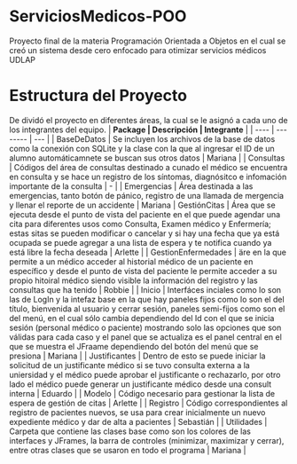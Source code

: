 # ServiciosMedicos-POO
Proyecto final de la materia Programación Orientada a Objetos en el cual se creó un sistema desde cero enfocado para otimizar servicios médicos UDLAP


# Estructura del Proyecto
  De dividó el proyecto en diferentes áreas, la cual se le asignó a cada uno de los integrantes del equipo.
      | **Package | Descripción | Integrante** | 
      | ---- | -------- | --- | 
      | BaseDeDatos | Se incluyen los archivos de la base de datos como la conexión con SQLite y la clase con la que al ingresar el ID de un alumno automáticamnete se buscan sus otros datos | Mariana | 
      | Consultas | Códigos del área de consultas destinado a cunado el médico se encuentra en consulta y se hace un registro de los síntomas, diagnósitco e infomación importante de la consulta | - | 
      | Emergencias | Área destinada a las emergencias, tanto botón de pánico, registro de una llamada de mergencia y llenar el reporte de un accidente | Mariana
      | GestiónCitas | Área que se ejecuta desde el punto de vista del paciente en el que puede agendar una cita para diferentes usos como Consulta, Examen médico y Enfermería; estas sitas se pueden modificar o cancelar y si hay una fecha que ya está ocupada se puede agregar a una lista de espera y te notifica cuando ya está libre la fecha deseada | Arlette | 
      | GestionEnfermedades | äre en la que permite a un médico acceder al historial médico de un paciente en específico y desde el punto de vista del paciente le permite acceder a su propio hitoiral médico siendo visible la información del registro y las consultas que ha tenido | Robbie | 
      | Inicio | Interfáces inciales como lo son las de LogIn y la intefaz base en la que hay paneles fijos como lo son el del título, bienvenida al usuario y cerrar sesión, paneles semi-fijos como son el del menú, en el cual sólo cambia dependiendo del Id con el que se inicia sesión (personal médico o paciente) mostrando solo las opciones que son válidas para cada caso y el panel que se actualiza es el panel central en el que se muestra el JFraame dependiendo del botón del menú que se presiona | Mariana | 
      | Justificantes | Dentro de esto se puede iniciar la solicitud de un justificante médico si se tuvo consulta externa a la uniersidad y el médico puede aprobar el justificante o rechazarlo, por otro lado el médico puede generar un justificante médico desde una consult interna | Eduardo | 
      | Modelo | Código necesario para gestionar la lista de espera de gestión de citas | Arlette | 
      | Registro | Código correspondientes al registro de pacientes nuevos, se usa para crear inicialmente un nuevo expediente médico y dar de alta a pacientes | Sebastián | 
      | Utilidades | Carpeta que contiene las clases base como son los colores de las interfaces y JFrames, la barra de controles (minimizar, maximizar y cerrar), entre otras clases que se usaron en todo el programa | Mariana | 
     
      
